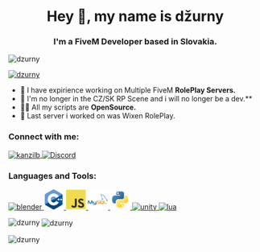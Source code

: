 <h1 align="center">Hey 👋, my name is džurny</h1>
<h3 align="center">I'm a FiveM Developer based in Slovakia.</h3>

<p align="left">
  <img src="https://komarev.com/ghpvc/?username=dzurny&label=Profile%20views&color=0e75b6&style=flat" alt="dzurny" />
</p>

<p align="left">
  <a href="https://github.com/ryo-ma/github-profile-trophy">
    <img src="https://github-profile-trophy.vercel.app/?username=dzurny&theme=onedark&margin-w=15" alt="dzurny" />
  </a>
</p>

- 📄 I have expirience working on Multiple FiveM **RolePlay Servers.**
- 🤝 I'm no longer in the CZ/SK RP Scene and i will no longer be a dev.**
- 👨‍💻 All my scripts are **OpenSource.**
- 📄 Last server i worked on was Wixen RolePlay.

<h3 align="left">Connect with me:</h3>
<p align="left">
  <a href="https://instagram.com/kanzilb" target="blank">
    <img align="center" src="https://raw.githubusercontent.com/rahuldkjain/github-profile-readme-generator/master/src/images/icons/Social/instagram.svg" alt="kanzilb" height="30" width="40" />
  </a>
  <a href="https://discord.com/users/789036760662540309" target="blank">
    <img align="center" src="https://raw.githubusercontent.com/rahuldkjain/github-profile-readme-generator/master/src/images/icons/Social/discord.svg" alt="Discord" height="30" width="40" />
  </a>
</p>



<h3 align="left">Languages and Tools:</h3>
<p align="left">
  <a href="https://www.blender.org/" target="_blank" rel="noreferrer">
    <img src="https://download.blender.org/branding/community/blender_community_badge_white.svg" alt="blender" width="40" height="40"/>
  </a>
  <a href="https://www.w3schools.com/cpp/" target="_blank" rel="noreferrer">
    <img src="https://raw.githubusercontent.com/devicons/devicon/master/icons/cplusplus/cplusplus-original.svg" alt="cplusplus" width="40" height="40"/>
  </a>
  <a href="https://developer.mozilla.org/en-US/docs/Web/JavaScript" target="_blank" rel="noreferrer">
    <img src="https://raw.githubusercontent.com/devicons/devicon/master/icons/javascript/javascript-original.svg" alt="javascript" width="40" height="40"/>
  </a>
  <a href="https://www.mysql.com/" target="_blank" rel="noreferrer">
    <img src="https://raw.githubusercontent.com/devicons/devicon/master/icons/mysql/mysql-original-wordmark.svg" alt="mysql" width="40" height="40"/>
  </a>
  <a href="https://www.python.org" target="_blank" rel="noreferrer">
    <img src="https://raw.githubusercontent.com/devicons/devicon/master/icons/python/python-original.svg" alt="python" width="40" height="40"/>
  </a>
  <a href="https://unity.com/" target="_blank" rel="noreferrer">
    <img src="https://www.vectorlogo.zone/logos/unity3d/unity3d-icon.svg" alt="unity" width="40" height="40"/>
  </a>
  <a href="https://www.lua.org/" target="_blank" rel="noreferrer">
    <img src="https://www.lua.org/images/lua-logo.gif" alt="lua" width="40" height="40"/>
  </a>
</p>

<p>
  <img align="left" src="https://github-readme-stats.vercel.app/api/top-langs?username=dzurny&show_icons=true&locale=en&layout=compact&theme=dark" alt="dzurny" />
</p>

<p>&nbsp;<img align="center" src="https://github-readme-stats.vercel.app/api?username=dzurny&show_icons=true&locale=en&theme=dark" alt="dzurny" /></p>

<p><img align="center" src="https://github-readme-streak-stats.herokuapp.com/?user=dzurny&theme=dark" alt="dzurny" /></p>
